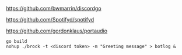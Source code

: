 https://github.com/bwmarrin/discordgo

https://github.com/Spotifyd/spotifyd

https://github.com/gordonklaus/portaudio

    go build
    nohup ./brock -t <discord token> -m "Greeting message" > botlog &
